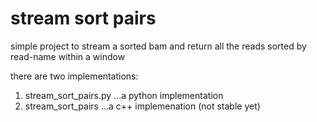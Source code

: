 # stream sort pairs

simple project to stream a sorted bam and return all the reads sorted by read-name within a window

there are two implementations:

1. stream_sort_pairs.py
...a python implementation
2. stream_sort_pairs
...a c++ implemenation (not stable yet)
